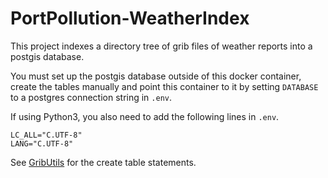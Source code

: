 # PortPollution-WeatherIndex

This project indexes a directory tree of grib files of weather reports into a postgis database.

You must set up the postgis database outside of this docker container, create the tables manually and point this container to it
by setting `DATABASE` to a postgres connection string in `.env`.

If using Python3, you also need to add the following lines in `.env`.
      
    LC_ALL="C.UTF-8"
    LANG="C.UTF-8"

See [GribUtils](https://github.com/innovationgarage/gributils/blob/master/gribindex.sql) for the create table statements.
